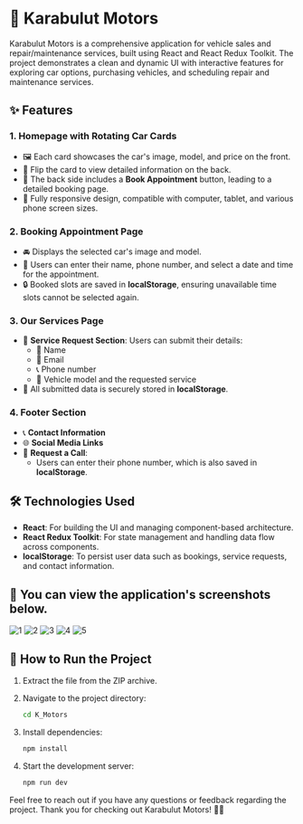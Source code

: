 # 🚗 Karabulut Motors

Karabulut Motors is a comprehensive application for vehicle sales and repair/maintenance services, built using React and React Redux Toolkit. The project demonstrates a clean and dynamic UI with interactive features for exploring car options, purchasing vehicles, and scheduling repair and maintenance services.
## ✨ Features

### 1. **Homepage with Rotating Car Cards**
   - 🖼️ Each card showcases the car's image, model, and price on the front.
   - 🔄 Flip the card to view detailed information on the back.
   - 📅 The back side includes a **Book Appointment** button, leading to a detailed booking page.
   - 📱 Fully responsive design, compatible with computer, tablet, and various phone screen sizes.

### 2. **Booking Appointment Page**
   - 🚘 Displays the selected car's image and model.
   - 📝 Users can enter their name, phone number, and select a date and time for the appointment.
   - 🔒 Booked slots are saved in **localStorage**, ensuring unavailable time slots cannot be selected again.

### 3. **Our Services Page**
   - 🔧 **Service Request Section**: Users can submit their details:
     - 📛 Name
     - 📧 Email
     - 📞 Phone number
     - 🚗 Vehicle model and the requested service
   - 💾 All submitted data is securely stored in **localStorage**.

### 4. **Footer Section**
   - 📞 **Contact Information**
   - 🌐 **Social Media Links**
   - 📲 **Request a Call**:
     - Users can enter their phone number, which is also saved in **localStorage**.

## 🛠️ Technologies Used
- **React**: For building the UI and managing component-based architecture.
- **React Redux Toolkit**: For state management and handling data flow across components.
- **localStorage**: To persist user data such as bookings, service requests, and contact information.

## 📸 You can view the application's screenshots below.
![1](İmage/home1.png)
![2](İmage/home2.png)
![3](İmage/Appointment1.png)
![4](İmage/Appointment2.png)
![5](İmage/Service.png)


## 🚀 How to Run the Project
1. Extract the file from the ZIP archive.

2. Navigate to the project directory:
   ```bash
   cd K_Motors
   ```

3. Install dependencies:
   ```bash
   npm install
   ```

4. Start the development server:
   ```bash
   npm run dev
   ```

Feel free to reach out if you have any questions or feedback regarding the project. Thank you for checking out Karabulut Motors! 🚗💨
